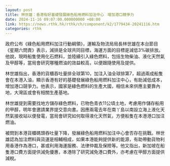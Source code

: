 ```yaml
---
layout: post
title: 林世雄：香港有好基礎發展綠色船用燃料加注中心　增加港口競爭力
date: 2024-11-16 09:07:00.000000000 +08:00
link: https://news.rthk.hk/rthk/ch/component/k2/1779434-20241116.htm
categories: rthk
---
```


政府公布《綠色船用燃料加注行動綱領》，運輸及物流局局長林世雄在本台節目《星期六問責》表示，減排是全球共同目標，海運方面的目標是減低3%碳排放。他說，現時船隻使用化石燃料，並陸續引入綠色燃料，包括生物柴油、液化天然氣及甲醇等，當局會研究哪種燃油的效益較高，以便跟隨使用及提供。

林世雄指出，香港的貨櫃吞吐量排全球第10，加注入油全球排第7，超過兩成船隻會在本港入油，顯示香港有好的基礎發展綠色船用燃料加注中心，有助減低成本，增加港口競爭力。他表示，國家是綠色燃料的生產大國，相信未來供應主要靠內地，大灣區或會有相關生產基地。

林世雄提到需要找地方儲存綠色燃料，已物色青衣11公頃土地，考慮用作儲存船用的甲醇，明年會邀請業界提交意向書。因應兩電去年在南丫島以南設立海上液化天然氣接收站以便發電，當局會研究如何取得液化天然氣，方便船隻在本港港口加注燃油。

被問到本港貨櫃碼頭吞吐量下降，發展綠色船用燃料加注中心會否存在挑戰。林世雄認為加注燃料與貨運是相輔相成，如果本港能夠提供新的能源，有助帶動貨物利用香港作為港口，甚或利用海運服務、法律仲裁及保險等。他又指出，新加坡在船隻港口費方面提供減免優惠，本港除了研究減免港口費外，亦考慮在甲醇方面提供減稅。
